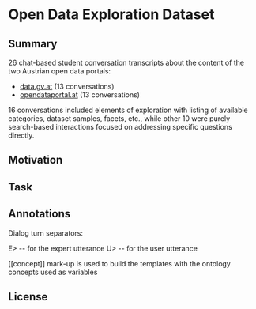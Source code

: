 # Open Data Exploration Dataset

## Summary

26 chat-based student conversation transcripts about the content of the two Austrian open data portals:

* [data.gv.at](data.gv.at) (13 conversations)
* [opendataportal.at](opendataportal.at) (13 conversations)


16 conversations included elements of exploration with listing of available categories, dataset samples, facets, etc., while other 10 were purely search-based interactions focused on addressing specific questions directly.


## Motivation

## Task

## Annotations

Dialog turn separators:

E> -- for the expert utterance
U> -- for the user utterance


[[concept]] mark-up is used to build the templates with the ontology concepts used as variables


## License